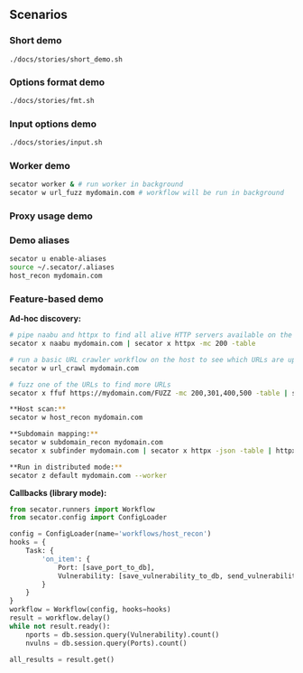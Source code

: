 ## Scenarios

### Short demo
```
./docs/stories/short_demo.sh
```

### Options format demo

```sh
./docs/stories/fmt.sh
```

### Input options demo
```sh
./docs/stories/input.sh
```

### Worker demo
```sh
secator worker & # run worker in background
secator w url_fuzz mydomain.com # workflow will be run in background
```

### Proxy usage demo


### Demo aliases
```sh
secator u enable-aliases
source ~/.secator/.aliases
host_recon mydomain.com
```

### Feature-based demo

**Ad-hoc discovery:**

```sh
# pipe naabu and httpx to find all alive HTTP servers available on the host
secator x naabu mydomain.com | secator x httpx -mc 200 -table

# run a basic URL crawler workflow on the host to see which URLs are up
secator w url_crawl mydomain.com

# fuzz one of the URLs to find more URLs 
secator x ffuf https://mydomain.com/FUZZ -mc 200,301,400,500 -table | secator x httpx -mc 200 -table

**Host scan:**
secator w host_recon mydomain.com

**Subdomain mapping:**
secator w subdomain_recon mydomain.com
secator x subfinder mydomain.com | secator x httpx -json -table | httpx -mc 200 -json -table

**Run in distributed mode:**
secator z default mydomain.com --worker
```

**Callbacks (library mode):**
```py
from secator.runners import Workflow
from secator.config import ConfigLoader

config = ConfigLoader(name='workflows/host_recon')
hooks = {
	Task: {
		'on_item': {
			Port: [save_port_to_db],
			Vulnerability: [save_vulnerability_to_db, send_vulnerability_to_discord],
		}
	}
}
workflow = Workflow(config, hooks=hooks)
result = workflow.delay()
while not result.ready():
    nports = db.session.query(Vulnerability).count()
    nvulns = db.session.query(Ports).count()

all_results = result.get()
```